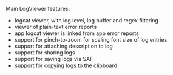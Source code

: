 Main LogViewer features:
- logcat viewer, with log level, log buffer and regex filtering
- viewer of plain-text error reports
- app logcat viewer is linked from app error reports
- support for pinch-to-zoom for scaling font size of log entries
- support for attaching description to log
- support for sharing logs
- support for saving logs via SAF
- support for copying logs to the clipboard
